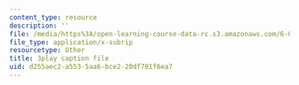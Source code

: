 ```yaml
---
content_type: resource
description: ''
file: /media/https%3A/open-learning-course-data-rc.s3.amazonaws.com/6-851-advanced-data-structures-spring-2012/d255aec2a5535aa6bce220df701f6ea7_Fs4-E4Nj1Ks.vtt
file_type: application/x-subrip
resourcetype: Other
title: 3play caption file
uid: d255aec2-a553-5aa6-bce2-20df701f6ea7
---
```

